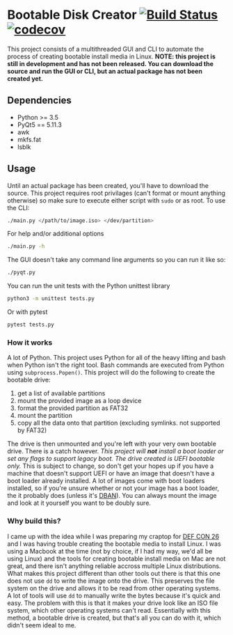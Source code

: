 # Bootable Disk Creator [![Build Status](https://travis-ci.org/adamjenkins1/BootableDiskCreator.svg?branch=master)](https://travis-ci.org/adamjenkins1/BootableDiskCreator) [![codecov](https://codecov.io/gh/adamjenkins1/BootableDiskCreator/branch/master/graph/badge.svg)](https://codecov.io/gh/adamjenkins1/BootableDiskCreator)

This project consists of a multithreaded GUI and CLI to automate the process of creating bootable install media in Linux. **NOTE: this project is still in development and has not been released. You can download the source and run the GUI or CLI, but an actual package has not been created yet.**

## Dependencies
* Python >= 3.5
* PyQt5 == 5.11.3
* awk
* mkfs.fat
* lsblk

## Usage
Until an actual package has been created, you'll have to download the source. This project requires root privilages (can't format or mount anything otherwise) so make sure to execute either script with `sudo` or as root.  To use the CLI:
```bash
./main.py </path/to/image.iso> </dev/partition>
```
For help and/or additional options
```bash
./main.py -h
```

The GUI doesn't take any command line arguments so you can run it like so:
```bash
./pyqt.py
```
You can run the unit tests with the Python unittest library
```bash
python3 -m unittest tests.py
```
Or with pytest
```bash
pytest tests.py
```

### How it works
A lot of Python. This project uses Python for all of the heavy lifting and bash when Python isn't the right tool. Bash commands are executed from Python using `subprocess.Popen()`. This project will do the following to create the bootable drive:
1. get a list of available partitions
2. mount the provided image as a loop device
3. format the provided partition as FAT32
4. mount the partition
5. copy all the data onto that partition (excluding symlinks. not supported by FAT32)

The drive is then unmounted and you're left with your very own bootable drive. There is a catch however. *This project will **not** install a boot loader or set any flags to support legacy boot. The drive created is UEFI bootable only.* This is subject to change, so don't get your hopes up if you have a machine that doesn't support UEFI or have an image that doesn't have a boot loader already installed. A lot of images come with boot loaders installed, so if you're unsure whether or not your image has a boot loader, the it probably does (unless it's [DBAN](https://dban.org/)). You can always mount the image and look at it yourself you want to be doubly sure. 

### Why build this?
I came up with the idea while I was preparing my craptop for [DEF CON 26](https://www.defcon.org/) and I was having trouble creating the bootable media to install Linux. I was using a Macbook at the time (not by choice, if I had my way, we'd all be using Linux) and the tools for creating bootable install media on Mac are not great, and there isn't anything reliable accross multiple Linux distributions. What makes this project different than other tools out there is that this one does not use `dd` to write the image onto the drive. This preserves the file system on the drive and allows it to be read from other operating systems. A lot of tools will use `dd` to manually write the bytes because it's quick and easy.  The problem with this is that it makes your drive look like an ISO file system, which other operating systems can't read. Essentially with this method, a bootable drive is created, but that's all you can do with it, which didn't seem ideal to me.
